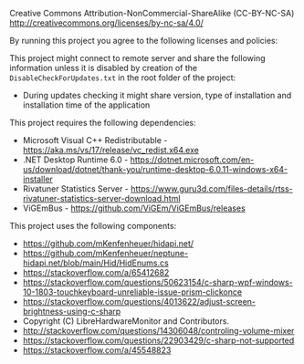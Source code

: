 Creative Commons Attribution-NonCommercial-ShareAlike (CC-BY-NC-SA)
http://creativecommons.org/licenses/by-nc-sa/4.0/

By running this project you agree to the following licenses and policies:

This project might connect to remote server and share the following information unless it is disabled by creation of the `DisableCheckForUpdates.txt` in the root folder of the project:
- During updates checking it might share version, type of installation and installation time of the application

This project requires the following dependencies:
- Microsoft Visual C++ Redistributable - https://aka.ms/vs/17/release/vc_redist.x64.exe
- .NET Desktop Runtime 6.0 - https://dotnet.microsoft.com/en-us/download/dotnet/thank-you/runtime-desktop-6.0.11-windows-x64-installer
- Rivatuner Statistics Server - https://www.guru3d.com/files-details/rtss-rivatuner-statistics-server-download.html
- ViGEmBus - https://github.com/ViGEm/ViGEmBus/releases

This project uses the following components:

- https://github.com/mKenfenheuer/hidapi.net/
- https://github.com/mKenfenheuer/neptune-hidapi.net/blob/main/Hid/HidEnums.cs
- https://stackoverflow.com/a/65412682
- https://stackoverflow.com/questions/50623154/c-sharp-wpf-windows-10-1803-touchkeyboard-unreliable-issue-prism-clickonce
- https://stackoverflow.com/questions/4013622/adjust-screen-brightness-using-c-sharp
- Copyright (C) LibreHardwareMonitor and Contributors.
- http://stackoverflow.com/questions/14306048/controling-volume-mixer
- https://stackoverflow.com/questions/22903429/c-sharp-not-supported
- https://stackoverflow.com/a/45548823

